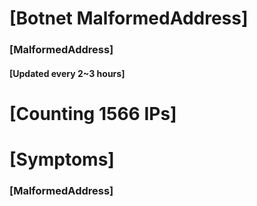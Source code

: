 # [Botnet MalformedAddress]
### [MalformedAddress]
#### [Updated every 2~3 hours]

# [Counting 1566 IPs]

# [Symptoms] 
###   [MalformedAddress]
